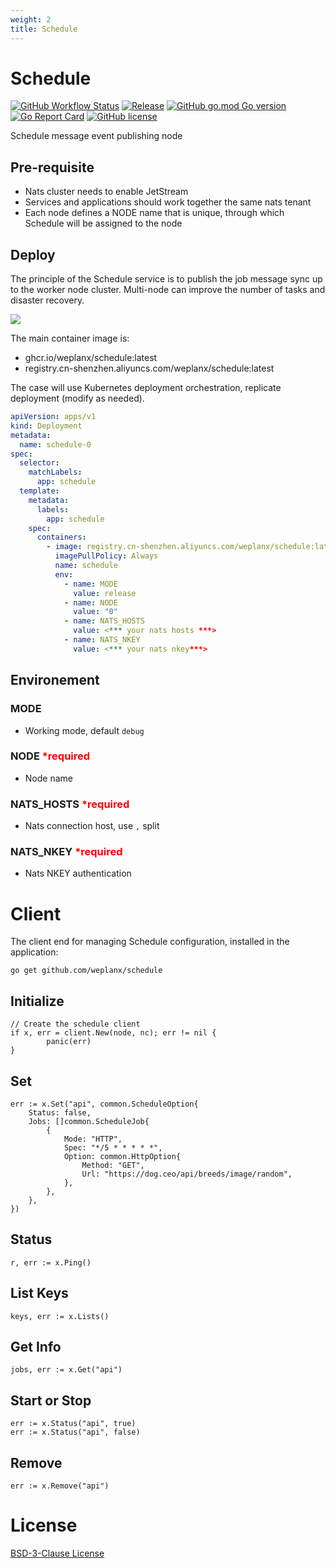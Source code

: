 ```yaml
---
weight: 2
title: Schedule
---
```


# Schedule

[![GitHub Workflow Status](https://img.shields.io/github/actions/workflow/status/weplanx/schedule/release.yml?label=release&style=flat-square)](https://github.com/weplanx/schedule/actions/workflows/release.yml)
[![Release](https://img.shields.io/github/v/release/weplanx/schedule.svg?style=flat-square&include_prereleases)](https://github.com/weplanx/schedule/releases)
[![GitHub go.mod Go version](https://img.shields.io/github/go-mod/go-version/weplanx/schedule?style=flat-square)](https://github.com/weplanx/schedule)
[![Go Report Card](https://goreportcard.com/badge/github.com/weplanx/schedule?style=flat-square)](https://goreportcard.com/report/github.com/weplanx/schedule)
[![GitHub license](https://img.shields.io/github/license/weplanx/schedule?style=flat-square)](https://raw.githubusercontent.com/weplanx/schedule/main/LICENSE)

Schedule message event publishing node

## Pre-requisite

- Nats cluster needs to enable JetStream
- Services and applications should work together the same nats tenant
- Each node defines a NODE name that is unique, through which Schedule will be assigned to the node

## Deploy

The principle of the Schedule service is to publish the job message sync up to the worker node cluster. 
Multi-node can improve the number of tasks and disaster recovery.

![](/images/extend/schedule.png)

The main container image is:

- ghcr.io/weplanx/schedule:latest
- registry.cn-shenzhen.aliyuncs.com/weplanx/schedule:latest

The case will use Kubernetes deployment orchestration, replicate deployment (modify as needed).

```yaml
apiVersion: apps/v1
kind: Deployment
metadata:
  name: schedule-0
spec:
  selector:
    matchLabels:
      app: schedule
  template:
    metadata:
      labels:
        app: schedule
    spec:
      containers:
        - image: registry.cn-shenzhen.aliyuncs.com/weplanx/schedule:latest
          imagePullPolicy: Always
          name: schedule
          env:
            - name: MODE
              value: release
            - name: NODE
              value: "0"
            - name: NATS_HOSTS
              value: <*** your nats hosts ***>
            - name: NATS_NKEY
              value: <*** your nats nkey***>
```

## Environement

### MODE

- Working mode, default `debug`

### NODE <font color="red">*required</font>

- Node name

### NATS_HOSTS <font color="red">*required</font>

- Nats connection host, use `,` split

### NATS_NKEY <font color="red">*required</font>

- Nats NKEY authentication

# Client

The client end for managing Schedule configuration, installed in the application:

```shell
go get github.com/weplanx/schedule
```

## Initialize

```golang
// Create the schedule client
if x, err = client.New(node, nc); err != nil {
		panic(err)
}
```

## Set

```golang
err := x.Set("api", common.ScheduleOption{
    Status: false,
    Jobs: []common.ScheduleJob{
        {
            Mode: "HTTP",
            Spec: "*/5 * * * * *",
            Option: common.HttpOption{
                Method: "GET",
                Url: "https://dog.ceo/api/breeds/image/random",
            },
        },
    },
})
```

## Status

```golang
r, err := x.Ping()
```

## List Keys

```golang
keys, err := x.Lists()
```

## Get Info

```golang
jobs, err := x.Get("api")
```

## Start or Stop

```golang
err := x.Status("api", true)
err := x.Status("api", false)
```

## Remove

```golang
err := x.Remove("api")
```

# License

[BSD-3-Clause License](https://github.com/weplanx/schedule/blob/main/LICENSE)
